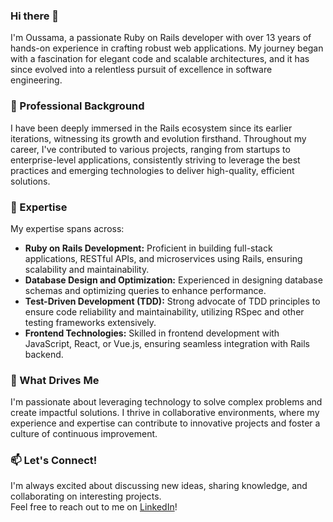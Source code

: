 ### Hi there 👋

I'm Oussama, a passionate Ruby on Rails developer with over 13 years of hands-on experience in crafting robust web applications. My journey began with a fascination for elegant code and scalable architectures, and it has since evolved into a relentless pursuit of excellence in software engineering.

### 💼 Professional Background

I have been deeply immersed in the Rails ecosystem since its earlier iterations, witnessing its growth and evolution firsthand. Throughout my career, I've contributed to various projects, ranging from startups to enterprise-level applications, consistently striving to leverage the best practices and emerging technologies to deliver high-quality, efficient solutions.

### 🚀 Expertise

My expertise spans across:

- **Ruby on Rails Development:** Proficient in building full-stack applications, RESTful APIs, and microservices using Rails, ensuring scalability and maintainability.
- **Database Design and Optimization:** Experienced in designing database schemas and optimizing queries to enhance performance.
- **Test-Driven Development (TDD):** Strong advocate of TDD principles to ensure code reliability and maintainability, utilizing RSpec and other testing frameworks extensively.
- **Frontend Technologies:** Skilled in frontend development with JavaScript, React, or Vue.js, ensuring seamless integration with Rails backend.

### 🌟 What Drives Me

I'm passionate about leveraging technology to solve complex problems and create impactful solutions. I thrive in collaborative environments, where my experience and expertise can contribute to innovative projects and foster a culture of continuous improvement.

### 📫 Let's Connect!

I'm always excited about discussing new ideas, sharing knowledge, and collaborating on interesting projects.\
Feel free to reach out to me on [LinkedIn](https://www.linkedin.com/in/oussama-issaoui)!
